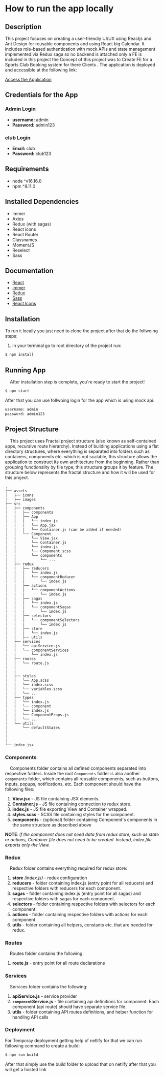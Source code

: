 # How to run the app locally

## Description

This project focuses on creating a user-friendly UI/UX using Reactjs and Ant Design for reusable components and using React big Calendar. It includes role-based authentication with mock APIs and state management implemented via Redux saga so no backend is attached only a FE is included in this project the Concept of this project was to Create FE for a Sports  Club Booking system for there Clients . The application is deployed and accessible at the following link:

[Access the Application](https://thesportapp.netlify.app/)

## Credentials for the App

### Admin Login
- **username:** admin
- **Password:** admin123

### club Login
- **Email:** club
- **Password:** club123

## Requirements

- node ^v16.16.0
- npm ^8.11.0

## Installed Dependencies

- Immer
- Axios
- Redux (with sagas)
- React icons
- React Router
- Classnames
- MomentJS
- Reselect
- Sass

## Documentation
- [React](https://reactjs.org/docs/getting-started.html)
- [Immer](https://immerjs.github.io/immer/)
- [Redux](https://redux.js.org/api/api-reference)
- [Sass](https://sass-lang.com/documentation/)
- [React Icons](https://react-icons.github.io/react-icons/)

## Installation

To run it locally you just need to clone the project after that do the follwoing steps:

1. in your terminal go to root directory of the project run:
```bash
$ npm install
```
## Running App

&nbsp; &nbsp; After installation step is complete, you're ready to start the project!

```bash
$ npm start
```
After that you can use follwoing login for the app which is using mock api:
```bash
username: admin
password: admin123
```

## Project Structure

&nbsp; &nbsp; This project uses Fractal project structure (also known as self-contained apps, recursive route hierarchy).
Instead of building applications using a flat directory structures, where everything is separated into folders such
as containers, components etc. which is not scalable, this structure allows the application to construct its own
architecture from the beginning. Rather than grouping functionality by file type, this structure groups it by feature.
The structure below represents the fractal structure and how it will be used for this project.


```
.
├── assets
|   ├── icons
|   ├── images
├── src
|   ├── components
|   |   ├── components
|   |   ├── App
|   |   |   └── index.js
|   |   |   └── App.jsx
|   |   |   └── Container.js (can be added if needed)
|   |   └── Component
|   |       └── View.jsx
|   |       └── Container.js
|   |       └── index.js
|   |       └── Component.scss
|   |       └── components
|   |           └── ...
|   ├── redux
|   |   ├── reducers
|   |   |   └── index.js
|   |   |   └── componentReducer
|   |   |       └── index.js
|   |   ├── actions
|   |   |   └── componentActions
|   |   |       └── index.js
|   |   ├── sagas
|   |   |   └── index.js
|   |   |   └── componentSagas
|   |   |       └── index.js
|   |   ├── selectors
|   |   |   └── componentSelectors
|   |   |       └── index.js
|   |   ├── store
|   |   |   └── index.js
|   |   ├── utils
|   ├── services
|   |   └── apiService.js
|   |   └── componentServices
|   |       └── index.js
|   ├── routes
|   |   └── route.js
|   |   
|   |    
|   ├── styles
|   |   └── App.scss
|   |   └── index.scss
|   |   └── variables.scss
|   |   └── ...
|   ├── types
|   |   └── index.js
|   |   └── component
|   |   └── index.js
|   |   └── ComponentProps.js
|   |   └── ...
|   └── utils
|       └── defaultStates
|       
|       
|       
└── index.jsx
```

### Components
&nbsp; &nbsp; Components folder contains all defined components separated into respective folders. Inside the root
`Components` folder is also another `components` folder, which contains all reusable components, such as buttons, inputs,
popups, notifications, etc. Each component should have the following files:
1. **View.jsx** - JS file containing JSX elements.
2. **Container.js** - JS file containing connection to redux store.
3. **index.js** - JS file exporting View and Container wrapped.
4. **styles.scss** - SCSS file containing styles for the component.
5. **components** - (optional) folder containing Component's components in the same structure as described above

**NOTE**: *if the component does not need data from redux store, such as state or actions, Container file does not need to be created.
Instead, index file exports only the View.*

### Redux
&nbsp; &nbsp; Redux folder contains everything required for redux store:
1. **store** *(index.js)* - redux configuration
2. **reducers** - folder containing index.js (entry point for all reducers) and respective folders with reducers for each component.
3. **sagas** - folder containing index.js (entry point for all sagas) and respective folders with sagas for each component.
4. **selectors** - folder containing respective folders with selectors for each component.
5. **actions** - folder containing respective folders with actions for each component.
6. **utils** - folder containing all helpers, constants etc. that are needed for redux.

### Routes
&nbsp; &nbsp; Routes folder contains the following: 
1. **route.js** - entry point for all route declarations

### Services
&nbsp; &nbsp; Services folder contains the following:
1. **apiService.js** - service provider
2. **`component`Service.js** - file containing api definitions for component. Each component (api route) should have separate service file.
3. **utils** - folder containing API routes definitions, and helper function for handling API calls

### Deployment 
For Temporay deployment getting help of netlify for that we can run following command to create a build:

```bash
$ npm run build
```
After that simply use the build folder to upload that on netlify after that you will get a hosted link
